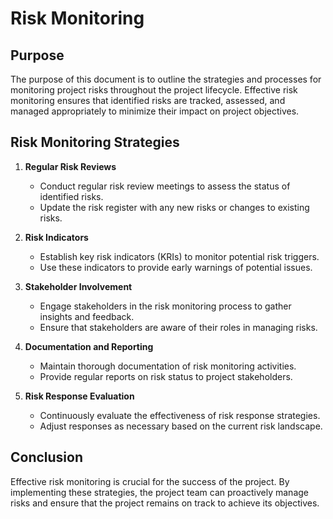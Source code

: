 # Risk Monitoring

## Purpose
The purpose of this document is to outline the strategies and processes for monitoring project risks throughout the project lifecycle. Effective risk monitoring ensures that identified risks are tracked, assessed, and managed appropriately to minimize their impact on project objectives.

## Risk Monitoring Strategies

1. **Regular Risk Reviews**
   - Conduct regular risk review meetings to assess the status of identified risks.
   - Update the risk register with any new risks or changes to existing risks.

2. **Risk Indicators**
   - Establish key risk indicators (KRIs) to monitor potential risk triggers.
   - Use these indicators to provide early warnings of potential issues.

3. **Stakeholder Involvement**
   - Engage stakeholders in the risk monitoring process to gather insights and feedback.
   - Ensure that stakeholders are aware of their roles in managing risks.

4. **Documentation and Reporting**
   - Maintain thorough documentation of risk monitoring activities.
   - Provide regular reports on risk status to project stakeholders.

5. **Risk Response Evaluation**
   - Continuously evaluate the effectiveness of risk response strategies.
   - Adjust responses as necessary based on the current risk landscape.

## Conclusion
Effective risk monitoring is crucial for the success of the project. By implementing these strategies, the project team can proactively manage risks and ensure that the project remains on track to achieve its objectives.